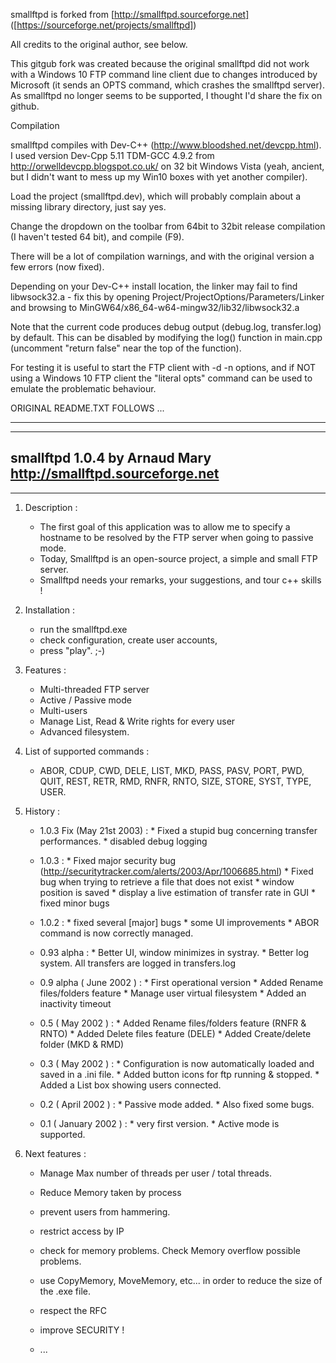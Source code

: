smallftpd is forked from [http://smallftpd.sourceforge.net] ([https://sourceforge.net/projects/smallftpd])

All credits to the original author, see below.

This gitgub fork was created because the original smallftpd did not work with a Windows 10 FTP command line client due to changes introduced by Microsoft (it sends an OPTS command, which crashes the smallftpd server). As smallftpd no longer seems to be supported, I thought I'd share the fix on github.

Compilation

smallftpd compiles with Dev-C++ (http://www.bloodshed.net/devcpp.html). I used version Dev-Cpp 5.11 TDM-GCC 4.9.2 from http://orwelldevcpp.blogspot.co.uk/ on 32 bit Windows Vista (yeah, ancient, but I didn't want to mess up my Win10 boxes with yet another compiler).

Load the project (smallftpd.dev), which will probably complain about a missing library directory, just say yes.

Change the dropdown on the toolbar from 64bit to 32bit release compilation (I haven't tested 64 bit), and compile (F9).

There will be a lot of compilation warnings, and with the original version a few errors (now fixed).

Depending on your Dev-C++ install location, the linker may fail to find libwsock32.a - fix this by opening Project/ProjectOptions/Parameters/Linker and browsing to MinGW64/x86_64-w64-mingw32/lib32/libwsock32.a

Note that the current code produces debug output (debug.log, transfer.log) by default. This can be disabled by modifying the log() function in main.cpp (uncomment "return false" near the top of the function).

For testing it is useful to start the FTP client with -d -n options, and if NOT using a Windows 10 FTP client the "literal opts" command can be used to emulate the problematic behaviour.

ORIGINAL README.TXT FOLLOWS ...

 ------------------------------------
 ------------------------------------
   smallftpd   1.0.4
   by Arnaud Mary 
   http://smallftpd.sourceforge.net
 ------------------------------------
 ------------------------------------ 


 1. Description :

    - The first goal of this application was to allow me to specify a hostname to be resolved by the FTP server when going to passive mode.
    - Today, Smallftpd is an open-source project, a simple and small FTP server.
    - Smallftpd needs your remarks, your suggestions, and tour c++ skills !

 2. Installation : 
    
    - run the smallftpd.exe
    - check configuration, create user accounts,
    - press "play". ;-)


 3. Features :

    - Multi-threaded FTP server
    - Active / Passive mode
    - Multi-users
    - Manage List, Read & Write rights for every user
    - Advanced filesystem.


 4. List of supported commands :

    - ABOR, CDUP, CWD, DELE, LIST, MKD, PASS, PASV, PORT, PWD, QUIT, REST, 
    RETR, RMD, RNFR, RNTO, SIZE, STORE, SYST, TYPE, USER.


 5. History :  

    - 1.0.3 Fix (May 21st 2003) :
          * Fixed a stupid bug concerning transfer performances.
          * disabled debug logging
  
    - 1.0.3 :
          * Fixed major security bug (http://securitytracker.com/alerts/2003/Apr/1006685.html)
          * Fixed bug when trying to retrieve a file that does not exist
          * window position is saved
          * display a live estimation of transfer rate in GUI
          * fixed minor bugs
    - 1.0.2 :
          * fixed several [major] bugs
          * some UI improvements
          * ABOR command is now correctly managed.

    - 0.93 alpha :
          * Better UI, window minimizes in systray.
          * Better log system. All transfers are logged in transfers.log           

    - 0.9 alpha ( June 2002 ) :
          * First operational version
          * Added Rename files/folders feature
          * Manage user virtual filesystem
          * Added an inactivity timeout

    - 0.5 ( May 2002 ) :
          * Added Rename files/folders feature  (RNFR & RNTO)
          * Added Delete files feature (DELE)
          * Added Create/delete folder (MKD & RMD)

    - 0.3 ( May 2002 ) : 
          * Configuration is now automatically loaded and saved in a .ini file.
          * Added button icons for ftp running & stopped.
          * Added a List box showing users connected.

    - 0.2 ( April 2002 ) : 
          * Passive mode added. 
          * Also fixed some bugs.
     
    - 0.1 ( January 2002 ) : 
          * very first version.
          * Active mode is supported.


 6. Next features :
 
    - Manage Max number of threads per user / total threads.
    - Reduce Memory taken by process 
    - prevent users from hammering.
    - restrict access by IP
    - check for memory problems. Check Memory overflow possible problems.
    - use CopyMemory, MoveMemory, etc... in order to reduce the size of the .exe file.
    - respect the RFC
    - improve SECURITY !

    - ... 


